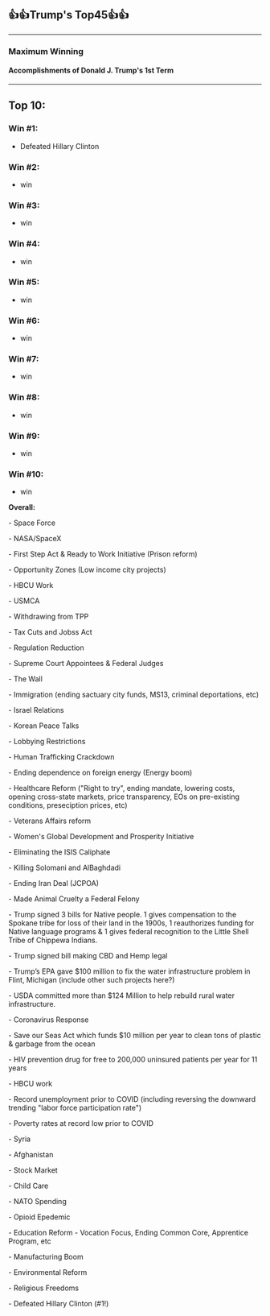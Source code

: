 ## 👍👍Trump's Top45👍👍
-----

### Maximum Winning

#### Accomplishments of Donald J. Trump's __1st__ Term
-----



## **Top 10:**

### Win #1:

  - Defeated Hillary Clinton

### Win #2:

  - win

### Win #3:

  - win

### Win #4:

  - win

### Win #5:

  - win
  
### Win #6:

  - win
  
### Win #7:

  - win
  
### Win #8:

  - win
  
### Win #9:

  - win
  
### Win #10:

  - win
  
**Overall:**

\- Space Force

\- NASA/SpaceX

\- First Step Act &  Ready to Work Initiative  (Prison reform)

\- Opportunity Zones (Low income city projects)

\- HBCU Work

\- USMCA

\- Withdrawing from TPP

\- Tax Cuts and Jobss Act

\- Regulation Reduction

\- Supreme Court Appointees & Federal Judges

\- The Wall

\- Immigration (ending sactuary city funds, MS13, criminal deportations, etc)

\- Israel Relations

\- Korean Peace Talks

\- Lobbying Restrictions

\- Human Trafficking Crackdown

\- Ending dependence on foreign energy (Energy boom)

\- Healthcare Reform ("Right to try", ending mandate, lowering costs, opening cross-state markets, price transparency, EOs on pre-existing conditions, preseciption prices, etc)

\- Veterans Affairs reform

\- Women's Global Development and Prosperity Initiative

\- Eliminating the ISIS Caliphate

\- Killing Solomani and AlBaghdadi

\- Ending Iran Deal (JCPOA)

\- Made Animal Cruelty a Federal Felony

\-  Trump signed 3 bills for Native people. 1 gives compensation to the Spokane tribe for loss of their land in the 1900s, 1 reauthorizes funding for Native language programs & 1 gives federal recognition to the Little Shell Tribe of Chippewa Indians.

\-  Trump signed bill making CBD and Hemp legal

\-  Trump’s EPA gave $100 million to fix the water infrastructure problem in Flint, Michigan (include other such projects here?)

\-  USDA committed more than $124 Million to help rebuild rural water infrastructure.

\- Coronavirus Response

\-  Save our Seas Act which funds $10 million per year to clean tons of plastic & garbage from the ocean

\-  HIV prevention drug for free to 200,000 uninsured patients per year for 11 years

\- HBCU work

\- Record unemployment prior to COVID (including reversing the downward trending "labor force participation rate")

\- Poverty rates at record low prior to COVID

\- Syria

\- Afghanistan

\- Stock Market

\- Child Care

\- NATO Spending

\- Opioid Epedemic

\- Education Reform - Vocation Focus, Ending Common Core, Apprentice Program, etc

\- Manufacturing Boom

\- Environmental Reform

\- Religious Freedoms

\- Defeated Hillary Clinton (#1!)